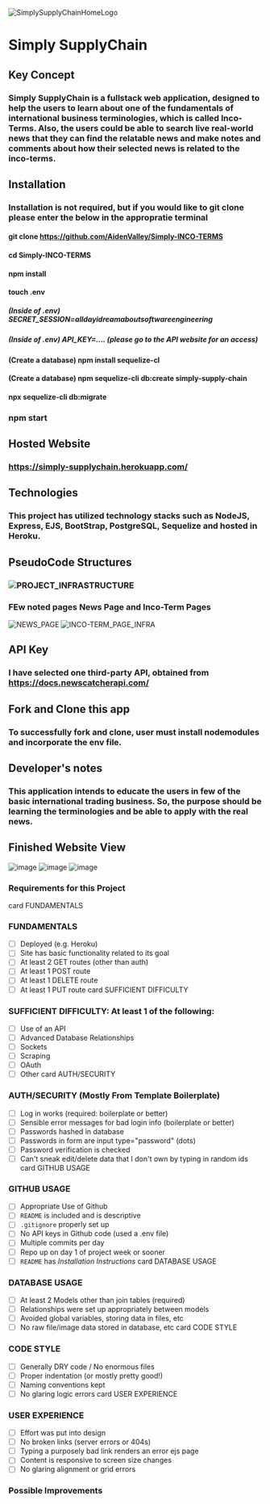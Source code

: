 ![SimplySupplyChainHomeLogo](https://user-images.githubusercontent.com/107300143/192681931-4842e8ea-01bb-4432-a2dc-12f4131a95b8.png)
# Simply SupplyChain 

## Key Concept
  ### Simply SupplyChain is a fullstack web application, designed to help the users to learn about one of the fundamentals of international business terminologies, which is called Inco-Terms. Also, the users could be able to search live real-world news that they can find the relatable news and make notes and comments about how their selected news is related to the inco-terms.

## Installation
  ### Installation is not required, but if you would like to git clone please enter the below in the appropratie terminal

  #### git clone https://github.com/AidenValley/Simply-INCO-TERMS
  #### cd Simply-INCO-TERMS
  #### npm install
  #### touch .env
  ##### (Inside of .env) SECRET_SESSION=alldayidreamaboutsoftwareengineering
  ##### (Inside of .env) API_KEY=.... (please go to the API website for an access)
  #### (Create a database) npm install sequelize-cl
  #### (Create a database) npm sequelize-cli db:create simply-supply-chain
  #### npx sequelize-cli db:migrate

  ### npm start

## Hosted Website 
  ### https://simply-supplychain.herokuapp.com/

## Technologies 
  ### This project has utilized technology stacks such as NodeJS, Express, EJS, BootStrap, PostgreSQL, Sequelize and hosted in Heroku. 

## PseudoCode Structures
 ### ![PROJECT_INFRASTRUCTURE](https://user-images.githubusercontent.com/107300143/192682067-5edc2742-fbdd-4a9c-8a70-ff3be2ed891d.png)
 ### FEw noted pages News Page and Inco-Term Pages
  ![NEWS_PAGE](https://user-images.githubusercontent.com/107300143/192682131-f814ccb3-c296-44c4-adb4-ade45c9f720e.png)
  ![INCO-TERM_PAGE_INFRA](https://user-images.githubusercontent.com/107300143/192682147-50462103-8b3d-4511-acdf-74b351885ff3.png)

## API Key
  ### I have selected one third-party API, obtained from https://docs.newscatcherapi.com/

## Fork and Clone this app
  ### To successfully fork and clone, user must install nodemodules and incorporate the env file.

## Developer's notes
  ### This application intends to educate the users in few of the basic international trading business. So, the purpose should be learning the terminologies and be able to apply with the real news.

## Finished Website View
![image](https://user-images.githubusercontent.com/107300143/192683027-2f1f3fec-1263-428c-822e-8c9f62f84841.png)
![image](https://user-images.githubusercontent.com/107300143/192683133-d3baeaba-3dfa-4a7b-995c-2c2c5c20f91a.png)
![image](https://user-images.githubusercontent.com/107300143/192683208-358e75cb-2cdf-47b5-8c1f-f3bae770c048.png)

### Requirements for this Project
card FUNDAMENTALS

### FUNDAMENTALS
- [ ] Deployed (e.g. Heroku)
- [ ] Site has basic functionality related to its goal
- [ ] At least 2 GET routes (other than auth)
- [ ] At least 1 POST route
- [ ] At least 1 DELETE route
- [ ] At least 1 PUT route
card SUFFICIENT DIFFICULTY

### SUFFICIENT DIFFICULTY: At least 1 of the following: 
- [ ] Use of an API
- [ ] Advanced Database Relationships
- [ ] Sockets
- [ ] Scraping
- [ ] OAuth
- [ ] Other
card AUTH/SECURITY

### AUTH/SECURITY (Mostly From Template Boilerplate)
- [ ] Log in works (required: boilerplate or better)
- [ ] Sensible error messages for bad login info  (boilerplate or better)
- [ ] Passwords hashed in database
- [ ] Passwords in form are input type="password" (dots)
- [ ] Password verification is checked
- [ ] Can't sneak edit/delete data that I don't own by typing in random ids
card GITHUB USAGE

### GITHUB USAGE
- [ ] Appropriate Use of Github
- [ ] `README` is included and is descriptive
- [ ] `.gitignore` properly set up
- [ ] No API keys in Github code (used a .env file)
- [ ] Multiple commits per day
- [ ] Repo up on day 1 of project week or sooner
- [ ] `README` has *Installation Instructions*
card DATABASE USAGE

### DATABASE USAGE
- [ ] At least 2 Models other than join tables (required)
- [ ] Relationships were set up appropriately between models
- [ ] Avoided global variables, storing data in files, etc
- [ ] No raw file/image data stored in database, etc
card CODE STYLE

### CODE STYLE
- [ ] Generally DRY code / No enormous files
- [ ] Proper indentation (or mostly pretty good!)
- [ ] Naming conventions kept
- [ ] No glaring logic errors
card USER EXPERIENCE

### USER EXPERIENCE 
- [ ] Effort was put into design
- [ ] No broken links (server errors or 404s)
- [ ] Typing a purposely bad link renders an error ejs page
- [ ] Content is responsive to screen size changes
- [ ] No glaring alignment or grid errors

### Possible Improvements
